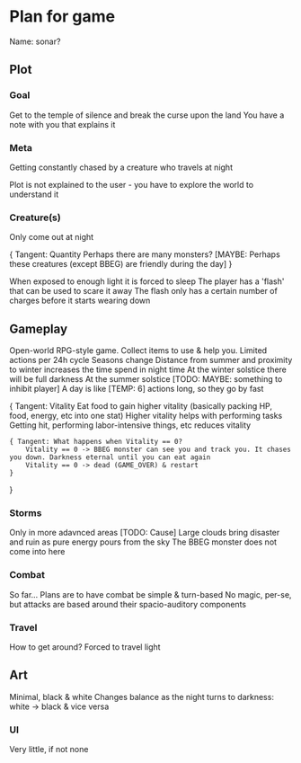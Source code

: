 # Plan for game

Name: sonar?

## Plot

### Goal

Get to the temple of silence and break the curse upon the land
You have a note with you that explains it

### Meta

Getting constantly chased by a creature who travels at night

Plot is not explained to the user - you have to explore the world to understand it

### Creature(s)

Only come out at night

{ Tangent: Quantity
	Perhaps there are many monsters?
	[MAYBE: Perhaps these creatures (except BBEG) are friendly during the day]
}

When exposed to enough light it is forced to sleep
The player has a 'flash' that can be used to scare it away
The flash only has a certain number of charges before it starts wearing down

## Gameplay

Open-world RPG-style game. Collect items to use & help you.
Limited actions per 24h cycle
Seasons change
Distance from summer and proximity to winter increases the time spend in night time
At the winter solstice there will be full darkness
At the summer solstice [TODO: MAYBE: something to inhibit player]
A day is like [TEMP: 6] actions long, so they go by fast

{ Tangent: Vitality
	Eat food to gain higher vitality (basically packing HP, food, energy, etc into one stat)
	Higher vitality helps with performing tasks
	Getting hit, performing labor-intensive things, etc reduces vitality
	
	{ Tangent: What happens when Vitality == 0?
		Vitality == 0 -> BBEG monster can see you and track you. It chases you down. Darkness eternal until you can eat again
		Vitality == 0 -> dead (GAME_OVER) & restart
	}
}

### Storms

Only in more adavnced areas
[TODO: Cause]
Large clouds bring disaster and ruin as pure energy pours from the sky
The BBEG monster does not come into here

### Combat

So far...
Plans are to have combat be simple & turn-based
No magic, per-se, but attacks are based around their spacio-auditory components

### Travel

How to get around?
Forced to travel light

## Art

Minimal, black & white
Changes balance as the night turns to darkness: white -> black & vice versa

### UI

Very little, if not none

